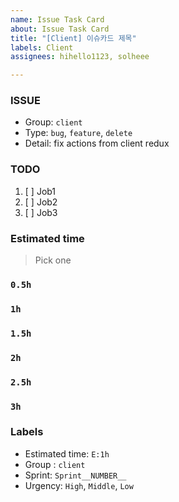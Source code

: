 ```yaml
---
name: Issue Task Card
about: Issue Task Card
title: "[Client] 이슈카드 제목"
labels: Client
assignees: hihello1123, solheee

---
```


### ISSUE
- Group:  `client`
- Type: `bug`, `feature`, `delete`
- Detail: fix actions from client redux

### TODO
1. [ ] Job1
2. [ ] Job2
3. [ ] Job3

### Estimated time
> Pick one
### `0.5h`
### `1h`
### `1.5h`
### `2h`
### `2.5h`
### `3h`

### Labels
- Estimated time: `E:1h`
- Group : `client`
- Sprint: `Sprint__NUMBER__`
- Urgency: `High`, `Middle`, `Low`
